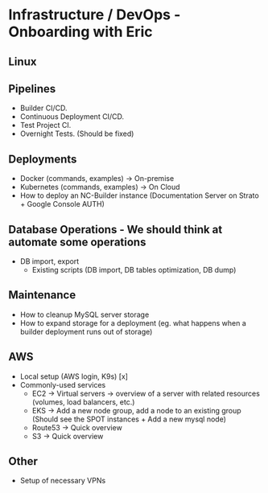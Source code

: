 # Infrastructure / DevOps - Onboarding with Eric

## Linux

## Pipelines
- Builder CI/CD.
- Continuous Deployment CI/CD.
- Test Project CI.
- Overnight Tests. (Should be fixed)

## Deployments
- Docker (commands, examples) -> On-premise
- Kubernetes (commands, examples) -> On Cloud
- How to deploy an NC-Builder instance (Documentation Server on Strato +  Google Console AUTH)

## Database Operations - We should think at automate some operations
- DB import, export
  - Existing scripts (DB import, DB tables optimization, DB dump)

## Maintenance
- How to cleanup MySQL server storage
- How to expand storage for a deployment (eg. what happens when a builder deployment runs out of storage)

## AWS
- Local setup (AWS login, K9s) [x]
- Commonly-used services
  - EC2 -> Virtual servers -> overview of a server with related resources (volumes, load balancers, etc.)
  - EKS -> Add a new node group, add a node to an existing group (Should see the SPOT instances + Add a new mysql node)
  - Route53 -> Quick overview
  - S3 -> Quick overview

## Other
- Setup of necessary VPNs
